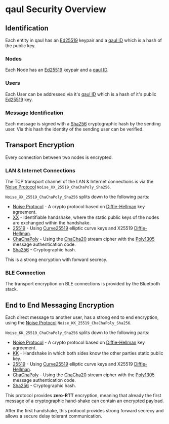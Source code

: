 # qaul Security Overview

## Identification

Each entity in qaul has an [Ed25519] keypair and a [qaul ID] which is a hash of the public key.

### Nodes

Each Node has an [Ed25519] keypair and a [qaul ID].

### Users

Each User can be addressed via it's [qaul ID] which is a hash of it's public [Ed25519] key.

### Message Identification

Each message is signed with a [Sha256] cryptographic hash by the sending user.
Via this hash the identity of the sending user can be verified.

## Transport Encryption

Every connection between two nodes is encrypted.

### LAN & Internet Connections

The TCP transport channel of the LAN & Internet connections is via the [Noise Protocol] `Noise_XX_25519_ChaChaPoly_Sha256`.

`Noise_XX_25519_ChaChaPoly_Sha256` splits down to the following parts:

* [Noise Protocol] - A crypto protocol based on [Diffie-Hellman] key agreement.
* [XX] - Identifiable handshake, where the static public keys of the nodes are exchanged within the handshake.
* [25519][Curve25519] - Using [Curve25519] elliptic curve keys and X25519 [Diffie-Hellman].
* [ChaChaPoly] - Using the [ChaCha20][ChaChaPoly] stream cipher with the [Poly1305] message authentication code.
* [Sha256] - Cryptographic hash.

This is a strong encryption with forward secrecy.

### BLE Connection

The transport encryption on BLE connections is provided by the Bluetooth stack.

## End to End Messaging Encryption

Each direct message to another user, has a strong end to end encryption, using the [Noise Protocol] `Noise_KK_25519_ChaChaPoly_Sha256`.

`Noise_KK_25519_ChaChaPoly_Sha256` splits down to the following parts:

* [Noise Protocol] - A crypto protocol based on [Diffie-Hellman] key agreement.
* [KK] - Handshake in which both sides know the other parties static public key.
* [25519][Curve25519] - Using [Curve25519] elliptic curve keys and X25519 [Diffie-Hellman].
* [ChaChaPoly] - Using the [ChaCha20][ChaChaPoly] stream cipher with the [Poly1305] message authentication code.
* [Sha256] - Cryptographic hash.

This protocol provides **zero-RTT** encryption, meaning that already the first message of a cryptographic hand-shake can contain an encrypted payload.

After the first handshake, this protocol provides strong forward secrecy and allows a secure delay tolerant communication.

[Ed25519]: <https://en.wikipedia.org/wiki/EdDSA#Ed25519>
[Curve25519]: <https://en.wikipedia.org/wiki/Curve25519>
[Noise Protocol]: <https://noiseprotocol.org/noise.html>
[XX]: <https://noiseexplorer.com/patterns/XX/>
[KK]: <https://noiseexplorer.com/patterns/KK/>
[ChaChaPoly]: <https://en.wikipedia.org/wiki/ChaCha20-Poly1305>
[Poly1305]: <https://en.wikipedia.org/wiki/Poly1305>
[Sha256]: <https://en.wikipedia.org/wiki/SHA-2>
[Diffie-Hellman]: <https://en.wikipedia.org/wiki/Diffie%E2%80%93Hellman_key_exchange>
[qaul ID]: qaulId.md
